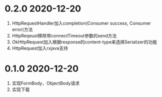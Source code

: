# 0.2.0 2020-12-20
1. HttpRequestHandler加入completion(Consumer<T> success, Consumer<HttpErrorResponse> error)方法
2. HttpReqeust移除带connectTimeout参数的send方法
3. OkHttpRequest加入根据response的content-type来选择Serializer的功能
4. HttpRequest加入rxjava支持

# 0.1.0 2020-12-20
1. 实现FormBody，ObjectBody请求
2. 实现下载